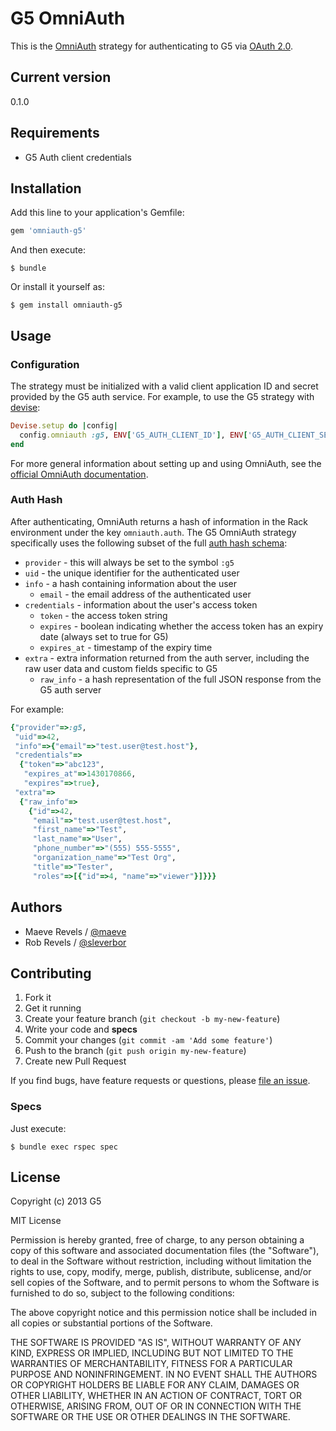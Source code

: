 # G5 OmniAuth

This is the [OmniAuth][omniauth] strategy for authenticating to G5 via
[OAuth 2.0][oauth].

 [omniauth]: https://github.com/intridea/omniauth
 [oauth]: http://oauth.net/2/

## Current version

0.1.0

## Requirements

* G5 Auth client credentials

## Installation

Add this line to your application's Gemfile:

```ruby
gem 'omniauth-g5'
```

And then execute:

```console
$ bundle
```

Or install it yourself as:

```console
$ gem install omniauth-g5
```

## Usage

### Configuration

The strategy must be initialized with a valid client application ID and secret
provided by the G5 auth service. For example, to use the G5 strategy with
[devise][devise]:

```ruby
Devise.setup do |config|
  config.omniauth :g5, ENV['G5_AUTH_CLIENT_ID'], ENV['G5_AUTH_CLIENT_SECRET']
end
```

For more general information about setting up and using OmniAuth, see the
[official OmniAuth documentation][omniauth-wiki].

 [devise]: https://github.com/plataformatec/devise
 [omniauth-wiki]: https://github.com/intridea/omniauth/wiki

### Auth Hash

After authenticating, OmniAuth returns a hash of information in the Rack
environment under the key `omniauth.auth`. The G5 OmniAuth strategy
specifically uses the following subset of the full
[auth hash schema](https://github.com/intridea/omniauth/wiki/Auth-Hash-Schema):

* `provider` - this will always be set to the symbol `:g5`
* `uid` - the unique identifier for the authenticated user
* `info` - a hash containing information about the user
  * `email` - the email address of the authenticated user
* `credentials` - information about the user's access token
  * `token` - the access token string
  * `expires` - boolean indicating whether the access token has an expiry date
    (always set to true for G5)
  * `expires_at` - timestamp of the expiry time
* `extra` - extra information returned from the auth server, including the raw
  user data and custom fields specific to G5
  * `raw_info` - a hash representation of the full JSON response from the G5
    auth server

For example:

```ruby
{"provider"=>:g5,
 "uid"=>42,
 "info"=>{"email"=>"test.user@test.host"},
 "credentials"=>
  {"token"=>"abc123",
   "expires_at"=>1430170866,
   "expires"=>true},
 "extra"=>
  {"raw_info"=>
    {"id"=>42,
     "email"=>"test.user@test.host",
     "first_name"=>"Test",
     "last_name"=>"User",
     "phone_number"=>"(555) 555-5555",
     "organization_name"=>"Test Org",
     "title"=>"Tester",
     "roles"=>[{"id"=>4, "name"=>"viewer"}]}}}
```

## Authors

  * Maeve Revels / [@maeve](https://github.com/maeve)
  * Rob Revels / [@sleverbor](https://github.com/sleverbor)

## Contributing

1. Fork it
2. Get it running
3. Create your feature branch (`git checkout -b my-new-feature`)
4. Write your code and **specs**
5. Commit your changes (`git commit -am 'Add some feature'`)
6. Push to the branch (`git push origin my-new-feature`)
7. Create new Pull Request

If you find bugs, have feature requests or questions, please
[file an issue](https://github.com/G5/omniauth-g5/issues).

### Specs

Just execute:

```console
$ bundle exec rspec spec
```

## License

Copyright (c) 2013 G5

MIT License

Permission is hereby granted, free of charge, to any person obtaining
a copy of this software and associated documentation files (the
"Software"), to deal in the Software without restriction, including
without limitation the rights to use, copy, modify, merge, publish,
distribute, sublicense, and/or sell copies of the Software, and to
permit persons to whom the Software is furnished to do so, subject to
the following conditions:

The above copyright notice and this permission notice shall be
included in all copies or substantial portions of the Software.

THE SOFTWARE IS PROVIDED "AS IS", WITHOUT WARRANTY OF ANY KIND,
EXPRESS OR IMPLIED, INCLUDING BUT NOT LIMITED TO THE WARRANTIES OF
MERCHANTABILITY, FITNESS FOR A PARTICULAR PURPOSE AND
NONINFRINGEMENT. IN NO EVENT SHALL THE AUTHORS OR COPYRIGHT HOLDERS BE
LIABLE FOR ANY CLAIM, DAMAGES OR OTHER LIABILITY, WHETHER IN AN ACTION
OF CONTRACT, TORT OR OTHERWISE, ARISING FROM, OUT OF OR IN CONNECTION
WITH THE SOFTWARE OR THE USE OR OTHER DEALINGS IN THE SOFTWARE.
